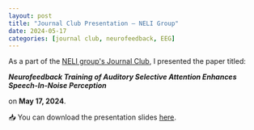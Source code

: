 ```yaml
---
layout: post
title: "Journal Club Presentation – NELI Group"
date: 2024-05-17
categories: [journal club, neurofeedback, EEG]
---
```


As a part of the [NELI group's Journal Club](https://uol.de/en/psychology/neurophysiology/neli-journal-club), I presented the paper titled:

**_Neurofeedback Training of Auditory Selective Attention Enhances Speech-In-Noise Perception_**

on **May 17, 2024**.

📥 You can download the presentation slides [here](/assets/slides/Kim2021_17052024.pdf).

